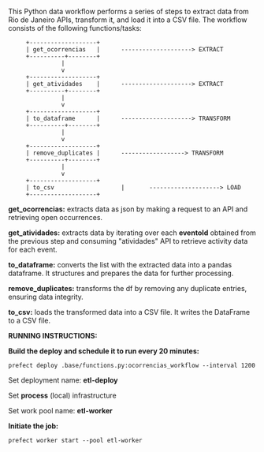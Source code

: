 This Python data workflow performs a series of steps to extract data from Rio de Janeiro APIs, transform it, and load it into a CSV file. The workflow consists of the following functions/tasks:

         +-------------------+
         | get_ocorrencias   |		--------------------> EXTRACT
         +----------+--------+
                   |
                   v
         +-------------------+
         | get_atividades    |		--------------------> EXTRACT
         +----------+--------+
                   |
                   v
         +-------------------+
         | to_dataframe      |		--------------------> TRANSFORM
         +----------+--------+
                   |
                   v
         +-------------------+
         | remove_duplicates |		------------------> TRANSFORM
         +----------+--------+
                   |
                   v
         +-------------------+
         | to_csv           		|		--------------------> LOAD
         +-------------------+

**get_ocorrencias:** extracts data as json by making a request to an API and retrieving open occurrences.

**get_atividades:** extracts data by iterating over each **eventoId** obtained from the previous step and consuming "atividades" API to retrieve activity data for each event.

**to_dataframe:** converts the list with the extracted data into a pandas dataframe. It structures and prepares the data for further processing.

**remove_duplicates:** transforms the df by removing any duplicate entries, ensuring data integrity.

**to_csv:** loads the transformed data into a CSV file. It writes the DataFrame to a CSV file.


**RUNNING INSTRUCTIONS:**


**Build the deploy and schedule it to run every 20 minutes:**

`prefect deploy .base/functions.py:ocorrencias_workflow --interval 1200`

Set deployment name: **etl-deploy**

Set **process** (local) infrastructure

Set work pool name: **etl-worker**

**Initiate the job:**

`prefect worker start --pool etl-worker`
